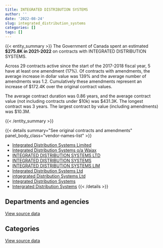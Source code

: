 ```yaml
---
title: INTEGRATED DISTRIBUTION SYSTEMS
author: ''
date: '2022-08-24'
slug: integrated_distribution_systems
categories: []
tags: []
---
```


<script src="/rmarkdown-libs/htmlwidgets/htmlwidgets.js"></script>
<link href="/rmarkdown-libs/datatables-css/datatables-crosstalk.css" rel="stylesheet" />
<script src="/rmarkdown-libs/datatables-binding/datatables.js"></script>
<script src="/rmarkdown-libs/jquery/jquery-3.6.0.min.js"></script>
<link href="/rmarkdown-libs/dt-core-bootstrap/css/dataTables.bootstrap.min.css" rel="stylesheet" />
<link href="/rmarkdown-libs/dt-core-bootstrap/css/dataTables.bootstrap.extra.css" rel="stylesheet" />
<script src="/rmarkdown-libs/dt-core-bootstrap/js/jquery.dataTables.min.js"></script>
<script src="/rmarkdown-libs/dt-core-bootstrap/js/dataTables.bootstrap.min.js"></script>
<link href="/rmarkdown-libs/crosstalk/css/crosstalk.min.css" rel="stylesheet" />
<script src="/rmarkdown-libs/crosstalk/js/crosstalk.min.js"></script>
<script src="/rmarkdown-libs/htmlwidgets/htmlwidgets.js"></script>
<link href="/rmarkdown-libs/datatables-css/datatables-crosstalk.css" rel="stylesheet" />
<script src="/rmarkdown-libs/datatables-binding/datatables.js"></script>
<script src="/rmarkdown-libs/jquery/jquery-3.6.0.min.js"></script>
<link href="/rmarkdown-libs/dt-core-bootstrap/css/dataTables.bootstrap.min.css" rel="stylesheet" />
<link href="/rmarkdown-libs/dt-core-bootstrap/css/dataTables.bootstrap.extra.css" rel="stylesheet" />
<script src="/rmarkdown-libs/dt-core-bootstrap/js/jquery.dataTables.min.js"></script>
<script src="/rmarkdown-libs/dt-core-bootstrap/js/dataTables.bootstrap.min.js"></script>
<link href="/rmarkdown-libs/crosstalk/css/crosstalk.min.css" rel="stylesheet" />
<script src="/rmarkdown-libs/crosstalk/js/crosstalk.min.js"></script>

{{< entity_summary >}}
The Government of Canada spent an estimated **\$275.8K in 2021-2022** on contracts with INTEGRATED DISTRIBUTION SYSTEMS.

Across 29 contracts active since the start of the 2017-2018 fiscal year, 5 have at least one amendment (17%). Of contracts with amendments, the average increase in dollar value was 139% and the average number of amendments was 1.2. Cumulatively these amendments represent an increase of \$172.4K over the original contract values.

The average contract duration was 0.86 years, and the average contract value (not including contracts under \$10k) was \$431.3K. The longest contract was 3 years. The largest contract by value (including amendments) was \$10.3M.

{{< /entity_summary >}}

{{< details summary="See original contracts and amendments" panel_body_class="vendor-names-list" >}}
- [Integrated Distribution Systems Limited](https://search.open.canada.ca/en/ct/?sort=contract_value_f%20desc&page=1&search_text=%22Integrated%20Distribution%20Systems%20Limited%22)
- [Integrated Distribution Systems o/a Wajax](https://search.open.canada.ca/en/ct/?sort=contract_value_f%20desc&page=1&search_text=%22Integrated%20Distribution%20Systems%20o%2fa%20Wajax%22)
- [INTEGRATED DISTRIBUTION SYSTEMS LTD](https://search.open.canada.ca/en/ct/?sort=contract_value_f%20desc&page=1&search_text=%22INTEGRATED%20DISTRIBUTION%20SYSTEMS%20LTD%22)
- [INTEGRATED DISTRIBUTION SYSTEMS](https://search.open.canada.ca/en/ct/?sort=contract_value_f%20desc&page=1&search_text=%22INTEGRATED%20DISTRIBUTION%20SYSTEMS%22)
- [INTEGRATED DISTRIBUTION SYSTEMS LIM](https://search.open.canada.ca/en/ct/?sort=contract_value_f%20desc&page=1&search_text=%22INTEGRATED%20DISTRIBUTION%20SYSTEMS%20LIM%22)
- [Integrated Distribution Systems Ltd](https://search.open.canada.ca/en/ct/?sort=contract_value_f%20desc&page=1&search_text=%22Integrated%20Distribution%20Systems%20Ltd%22)
- [intgegrated Distribution Systems Ltd](https://search.open.canada.ca/en/ct/?sort=contract_value_f%20desc&page=1&search_text=%22intgegrated%20Distribution%20Systems%20Ltd%22)
- [Integrated Distribution Systems](https://search.open.canada.ca/en/ct/?sort=contract_value_f%20desc&page=1&search_text=%22Integrated%20Distribution%20Systems%22)
- [Intergrated Distribution Systems](https://search.open.canada.ca/en/ct/?sort=contract_value_f%20desc&page=1&search_text=%22Intergrated%20Distribution%20Systems%22)
{{< /details >}}

## Departments and agencies

<div id="htmlwidget-1" style="width:100%;height:auto;" class="datatables html-widget"></div>
<script type="application/json" data-for="htmlwidget-1">{"x":{"style":"bootstrap","filter":"none","vertical":false,"data":[["<a href=\"/departments/cbsa-asfc/\">Canada Border Services Agency<\/a>","<a href=\"/departments/cra-arc/\">Canada Revenue Agency<\/a>","<a href=\"/departments/csc-scc/\">Correctional Service of Canada<\/a>","<a href=\"/departments/dnd-mdn/\">National Defence<\/a>","<a href=\"/departments/ic/\">Innovation, Science and Economic Development Canada<\/a>","<a href=\"/departments/nrc-cnrc/\">National Research Council Canada<\/a>","<a href=\"/departments/pwgsc-tpsgc/\">Public Services and Procurement Canada<\/a>"],[11051.33,null,47424.68,9581104.75,34936.44,193057.76,120760.8],[11421.27,47618.59,47759.67,11187,null,47473.22,76863.38],[8941.47,null,null,58404.78,null,null,85976.84],[null,null,null,199231.27,null,null,76541.91]],"container":"<table class=\"table table-striped table-hover row-border order-column display\">\n  <thead>\n    <tr>\n      <th>Department<\/th>\n      <th>2018-2019<\/th>\n      <th>2019-2020<\/th>\n      <th>2020-2021<\/th>\n      <th>2021-2022<\/th>\n    <\/tr>\n  <\/thead>\n<\/table>","options":{"order":[[4,"desc"]],"pageLength":10,"autoWidth":true,"columnDefs":[{"targets":1,"render":"function(data, type, row, meta) {\n    return type !== 'display' ? data : DTWidget.formatCurrency(data, \"$\", 2, 3, \",\", \".\", true, null);\n  }"},{"targets":2,"render":"function(data, type, row, meta) {\n    return type !== 'display' ? data : DTWidget.formatCurrency(data, \"$\", 2, 3, \",\", \".\", true, null);\n  }"},{"targets":3,"render":"function(data, type, row, meta) {\n    return type !== 'display' ? data : DTWidget.formatCurrency(data, \"$\", 2, 3, \",\", \".\", true, null);\n  }"},{"targets":4,"render":"function(data, type, row, meta) {\n    return type !== 'display' ? data : DTWidget.formatCurrency(data, \"$\", 2, 3, \",\", \".\", true, null);\n  }"},{"width":"16%","targets":[1,2,3,4]},{"className":"dt-right","targets":[1,2,3,4]}],"orderClasses":false}},"evals":["options.columnDefs.0.render","options.columnDefs.1.render","options.columnDefs.2.render","options.columnDefs.3.render"],"jsHooks":[]}</script>
<p class="text-right">
<a href="https://github.com/GoC-Spending/contracts-data/tree/main/data/out/vendors/integrated_distribution_systems/summary_by_fiscal_year_by_department.csv" class="source-data-link btn btn-link">View source data</a>
</p>

## Categories

<div id="htmlwidget-2" style="width:100%;height:auto;" class="datatables html-widget"></div>
<script type="application/json" data-for="htmlwidget-2">{"x":{"style":"bootstrap","filter":"none","vertical":false,"data":[["<a href=\"/categories/1_facilities_and_construction/\">Facilities and construction<\/a>","<a href=\"/categories/10_office_management/\">Office management<\/a>","<a href=\"/categories/11_defence/\">Defence<\/a>","<a href=\"/categories/3_information_technology/\">Information technology<\/a>","<a href=\"/categories/5_transportation_and_logistics/\">Transportation and logistics<\/a>","<a href=\"/categories/6_industrial_products_and_services/\">Industrial products and services<\/a>"],[9581104.75,19997.3,null,34936.44,159239.52,193057.76],[null,88284.64,11187,null,47759.67,95091.81],[null,94918.31,58404.78,null,null,null],[null,76541.91,199231.27,null,null,null]],"container":"<table class=\"table table-striped table-hover row-border order-column display\">\n  <thead>\n    <tr>\n      <th>Category<\/th>\n      <th>2018-2019<\/th>\n      <th>2019-2020<\/th>\n      <th>2020-2021<\/th>\n      <th>2021-2022<\/th>\n    <\/tr>\n  <\/thead>\n<\/table>","options":{"order":[[4,"desc"]],"dom":"t","pageLength":30,"autoWidth":true,"columnDefs":[{"targets":1,"render":"function(data, type, row, meta) {\n    return type !== 'display' ? data : DTWidget.formatCurrency(data, \"$\", 2, 3, \",\", \".\", true, null);\n  }"},{"targets":2,"render":"function(data, type, row, meta) {\n    return type !== 'display' ? data : DTWidget.formatCurrency(data, \"$\", 2, 3, \",\", \".\", true, null);\n  }"},{"targets":3,"render":"function(data, type, row, meta) {\n    return type !== 'display' ? data : DTWidget.formatCurrency(data, \"$\", 2, 3, \",\", \".\", true, null);\n  }"},{"targets":4,"render":"function(data, type, row, meta) {\n    return type !== 'display' ? data : DTWidget.formatCurrency(data, \"$\", 2, 3, \",\", \".\", true, null);\n  }"},{"width":"16%","targets":[1,2,3,4]},{"className":"dt-right","targets":[1,2,3,4]}],"orderClasses":false,"lengthMenu":[10,25,30,50,100]}},"evals":["options.columnDefs.0.render","options.columnDefs.1.render","options.columnDefs.2.render","options.columnDefs.3.render"],"jsHooks":[]}</script>
<p class="text-right">
<a href="https://github.com/GoC-Spending/contracts-data/tree/main/data/out/vendors/integrated_distribution_systems/summary_by_fiscal_year_by_category.csv" class="source-data-link btn btn-link">View source data</a>
</p>

